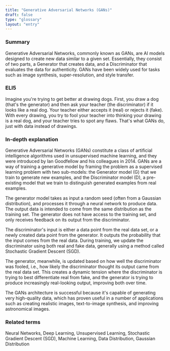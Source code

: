 ```yaml
---
title: "Generative Adversarial Networks (GANs)"
draft: false
type: "glossary"
layout: "entry"
---
```


### Summary
Generative Adversarial Networks, commonly known as GANs, are AI models designed to create new data similar to a given set. Essentially, they consist of two parts, a Generator that creates data, and a Discriminator that evaluates the data for authenticity. GANs have been widely used for tasks such as image synthesis, super-resolution, and style transfer.

### ELI5
Imagine you're trying to get better at drawing dogs. First, you draw a dog (that's the generator) and then ask your teacher (the discriminator) if it looks like a real dog. Your teacher either accepts it (real) or rejects it (fake). With every drawing, you try to fool your teacher into thinking your drawing is a real dog, and your teacher tries to spot any flaws. That's what GANs do, just with data instead of drawings.

### In-depth explanation
Generative Adversarial Networks (GANs) constitute a class of artificial intelligence algorithms used in unsupervised machine learning, and they were introduced by Ian Goodfellow and his colleagues in 2014. GANs are a way of training a generative model by framing the problem as a supervised learning problem with two sub-models: the Generator model (G) that we train to generate new examples, and the Discriminator model (D), a pre-existing model that we train to distinguish generated examples from real examples.

The generator model takes as input a random seed (often from a Gaussian distribution), and processes it through a neural network to produce data. The output data is intended to come from the same distribution as the training set. The generator does not have access to the training set, and only receives feedback on its output from the discriminator.

The discriminator's input is either a data point from the real data set, or a newly created data point from the generator. It outputs the probability that the input comes from the real data. During training, we update the discriminator using both real and fake data, generally using a method called Stochastic Gradient Descent (SGD). 

The generator, meanwhile, is updated based on how well the discriminator was fooled, i.e., how likely the discriminator thought its output came from the real data set. This creates a dynamic tension where the discriminator is trying to best differentiate real from fake, and the generator is trying to produce increasingly real-looking output, improving both over time.

The GANs architecture is successful because it's capable of generating very high-quality data, which has proven useful in a number of applications such as creating realistic images, text-to-image synthesis, and improving astronomical images.

### Related terms
Neural Networks, Deep Learning, Unsupervised Learning, Stochastic Gradient Descent (SGD), Machine Learning, Data Distribution, Gaussian Distribution
